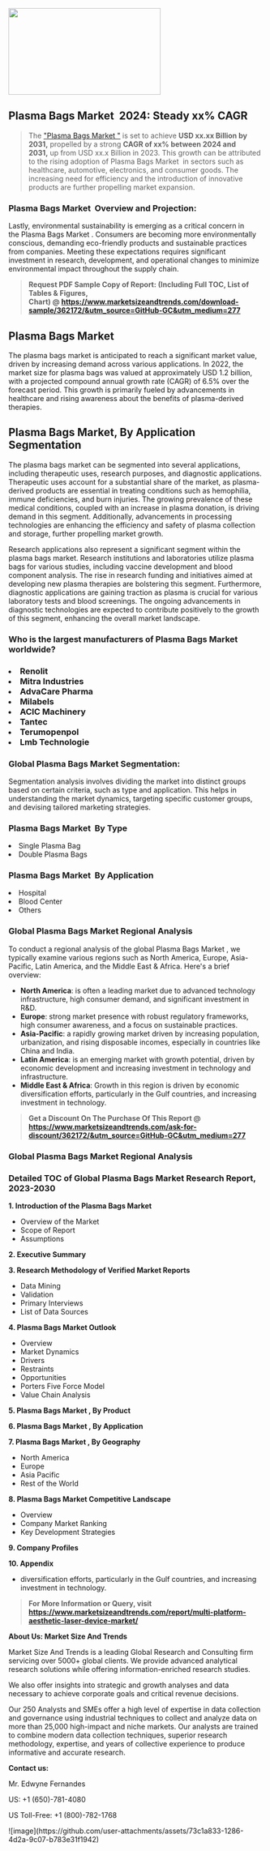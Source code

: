 <p><img class="alignnone size-medium wp-image-20088" src="https://ffe5etoiles.com/wp-content/uploads/2024/12/MST1-300x171.png" alt="" width="300" height="171" /></p><h2 id="ember46" class="ember-view reader-text-block__heading-2">Plasma Bags Market &nbsp;2024: Steady&nbsp;xx% CAGR</h2><blockquote id="ember47" class="ember-view reader-text-block__blockquote">The&nbsp;<a class="app-aware-link " href="https://www.marketsizeandtrends.com/download-sample/362172/&utm_source=GitHub-GC&utm_medium=277" target="_blank" data-test-app-aware-link="">"Plasma Bags Market "</a>&nbsp;is set to achieve&nbsp;<strong>USD&nbsp;xx.xx&nbsp;Billion by 2031,</strong>&nbsp;propelled by a strong&nbsp;<strong>CAGR of&nbsp;xx% between 2024 and 2031,</strong>&nbsp;up from USD xx.x Billion in 2023. This growth can be attributed to the rising adoption of&nbsp;Plasma Bags Market &nbsp;in sectors such as healthcare, automotive, electronics, and consumer goods. The increasing need for efficiency and the introduction of innovative products are further propelling market expansion.</blockquote><h3 id="ember48" class="ember-view reader-text-block__heading-3">Plasma Bags Market &nbsp;Overview and Projection:</h3><p id="ember49" class="ember-view reader-text-block__paragraph">Lastly, environmental sustainability is emerging as a critical concern in the&nbsp;Plasma Bags Market . Consumers are becoming more environmentally conscious, demanding eco-friendly products and sustainable practices from companies. Meeting these expectations requires significant investment in research, development, and operational changes to minimize environmental impact throughout the supply chain.</p><blockquote id="ember50" class="ember-view reader-text-block__blockquote"><strong>Request PDF Sample Copy of Report: (Including Full TOC, List of Tables &amp; Figures, Chart)&nbsp;@&nbsp;<strong><a href="https://www.marketsizeandtrends.com/download-sample/362172/&utm_source=GitHub-GC&utm_medium=277" target="_blank">https://www.marketsizeandtrends.com/download-sample/362172/&utm_source=GitHub-GC&utm_medium=277</a></strong></strong></blockquote><h3 class=""> <h2>Plasma Bags Market</h2><p>The plasma bags market is anticipated to reach a significant market value, driven by increasing demand across various applications. In 2022, the market size for plasma bags was valued at approximately USD 1.2 billion, with a projected compound annual growth rate (CAGR) of 6.5% over the forecast period. This growth is primarily fueled by advancements in healthcare and rising awareness about the benefits of plasma-derived therapies.</p><h2>Plasma Bags Market, By Application Segmentation</h2><p>The plasma bags market can be segmented into several applications, including therapeutic uses, research purposes, and diagnostic applications. Therapeutic uses account for a substantial share of the market, as plasma-derived products are essential in treating conditions such as hemophilia, immune deficiencies, and burn injuries. The growing prevalence of these medical conditions, coupled with an increase in plasma donation, is driving demand in this segment. Additionally, advancements in processing technologies are enhancing the efficiency and safety of plasma collection and storage, further propelling market growth.</p><p>Research applications also represent a significant segment within the plasma bags market. Research institutions and laboratories utilize plasma bags for various studies, including vaccine development and blood component analysis. The rise in research funding and initiatives aimed at developing new plasma therapies are bolstering this segment. Furthermore, diagnostic applications are gaining traction as plasma is crucial for various laboratory tests and blood screenings. The ongoing advancements in diagnostic technologies are expected to contribute positively to the growth of this segment, enhancing the overall market landscape.</p></h3><h3 id="" class="">Who is the largest manufacturers of&nbsp;Plasma Bags Market  worldwide?</h3><h3 class=""></Li><Li>Renolit</Li><Li> Mitra Industries</Li><Li> AdvaCare Pharma</Li><Li> Milabels</Li><Li> ACIC Machinery</Li><Li> Tantec</Li><Li> Terumopenpol</Li><Li> Lmb Technologie</h3><h3 id="ember53" class="ember-view reader-text-block__heading-3">Global&nbsp;Plasma Bags Market  Segmentation:</h3><p id="ember54" class="ember-view reader-text-block__paragraph">Segmentation analysis involves dividing the market into distinct groups based on certain criteria, such as type and application. This helps in understanding the market dynamics, targeting specific customer groups, and devising tailored marketing strategies.</p><h3 id="" class="">Plasma Bags Market &nbsp;By Type</h3><p></Li><Li>Single Plasma Bag</Li><Li> Double Plasma Bags</p><h3 id="" class="">Plasma Bags Market &nbsp;By Application</h3><p class=""></Li><Li>Hospital</Li><Li> Blood Center</Li><Li> Others</p><h3 id="ember62" class="ember-view reader-text-block__heading-3">Global Plasma Bags Market  Regional Analysis</h3><p id="ember63" class="ember-view reader-text-block__paragraph">To conduct a regional analysis of the global Plasma Bags Market , we typically examine various regions such as North America, Europe, Asia-Pacific, Latin America, and the Middle East &amp; Africa. Here's a brief overview:</p><ul><li><strong>North America</strong>: is often a leading market due to advanced technology infrastructure, high consumer demand, and significant investment in R&amp;D.</li><li><strong>Europe</strong>: strong market presence with robust regulatory frameworks, high consumer awareness, and a focus on sustainable practices.</li><li><strong>Asia-Pacific</strong>: a rapidly growing market driven by increasing population, urbanization, and rising disposable incomes, especially in countries like China and India.</li><li><strong>Latin America</strong>: is an emerging market with growth potential, driven by economic development and increasing investment in technology and infrastructure.</li><li><strong>Middle East &amp; Africa</strong>: Growth in this region is driven by economic diversification efforts, particularly in the Gulf countries, and increasing investment in technology.</li></ul><blockquote id="ember61" class="ember-view reader-text-block__blockquote"><strong>Get a Discount On The Purchase Of This Report @ <strong><a href="https://html-cleaner.com/" target="">https://www.marketsizeandtrends.com/ask-for-discount/362172/&utm_source=GitHub-GC&utm_medium=277</a></strong></strong></blockquote><h3 id="ember62" class="ember-view reader-text-block__heading-3">Global Plasma Bags Market  Regional Analysis</h3><h3 id="" class="">Detailed TOC of Global Plasma Bags Market  Research Report, 2023-2030</h3><p id="" class=""><strong>1. Introduction of the Plasma Bags Market </strong></p><ul><li>Overview of the Market</li><li>Scope of Report</li><li>Assumptions</li></ul><p id="" class=""><strong>2. Executive Summary</strong></p><p id="" class=""><strong>3. Research Methodology of Verified Market Reports</strong></p><ul><li>Data Mining</li><li>Validation</li><li>Primary Interviews</li><li>List of Data Sources</li></ul><p id="" class=""><strong>4. Plasma Bags Market  Outlook</strong></p><ul><li>Overview</li><li>Market Dynamics</li><li>Drivers</li><li>Restraints</li><li>Opportunities</li><li>Porters Five Force Model</li><li>Value Chain Analysis</li></ul><p id="" class=""><strong>5. Plasma Bags Market , By Product</strong></p><p id="" class=""><strong>6. Plasma Bags Market , By Application</strong></p><p id="" class=""><strong>7. Plasma Bags Market , By Geography</strong></p><ul><li>North America</li><li>Europe</li><li>Asia Pacific</li><li>Rest of the World</li></ul><p id="" class=""><strong>8. Plasma Bags Market  Competitive Landscape</strong></p><ul><li>Overview</li><li>Company Market Ranking</li><li>Key Development Strategies</li></ul><p id="" class=""><strong>9. Company Profiles</strong></p><p id="" class=""><strong>10. Appendix</strong></p><ul><li>diversification efforts, particularly in the Gulf countries, and increasing investment in technology.</li></ul><blockquote id="ember65" class="ember-view reader-text-block__blockquote"><strong>For More Information or Query, visit <strong><strong><a href="https://html-cleaner.com/" target="">https://www.marketsizeandtrends.com/report/multi-platform-aesthetic-laser-device-market/</a></strong></strong></strong></blockquote><p id="" class=""><strong>About Us: Market Size And Trends</strong></p><p id="" class="">Market Size And Trends is a leading Global Research and Consulting firm servicing over 5000+ global clients. We provide advanced analytical research solutions while offering information-enriched research studies.</p><p id="" class="">We also offer insights into strategic and growth analyses and data necessary to achieve corporate goals and critical revenue decisions.</p><p id="" class="">Our 250 Analysts and SMEs offer a high level of expertise in data collection and governance using industrial techniques to collect and analyze data on more than 25,000 high-impact and niche markets. Our analysts are trained to combine modern data collection techniques, superior research methodology, expertise, and years of collective experience to produce informative and accurate research.</p><p id="" class=""><strong>Contact us:</strong></p><p id="" class="">Mr. Edwyne Fernandes</p><p id="" class="">US: +1 (650)-781-4080</p><p id="" class="">US Toll-Free: +1 (800)-782-1768</p>
![image](https://github.com/user-attachments/assets/73c1a833-1286-4d2a-9c07-b783e31f1942)
